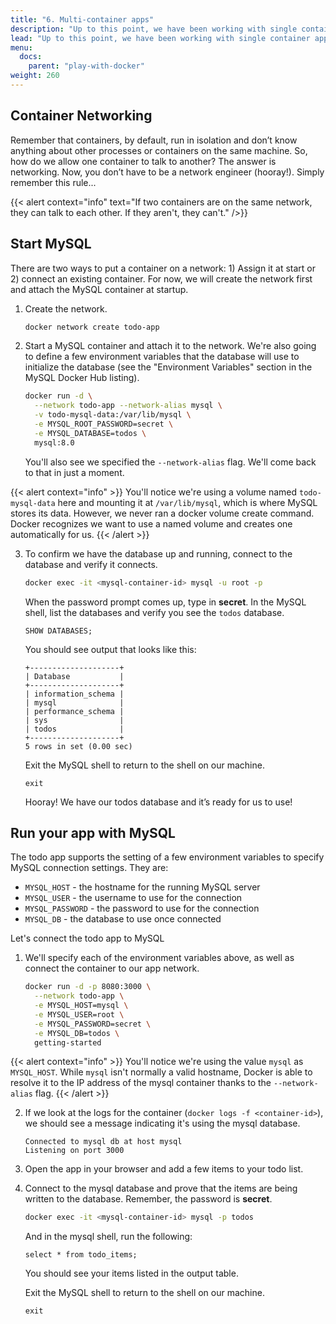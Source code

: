 ```yaml
---
title: "6. Multi-container apps"
description: "Up to this point, we have been working with single container apps. But, we now want to add MySQL to the application stack."
lead: "Up to this point, we have been working with single container apps. But, we now want to add MySQL to the application stack."
menu:
  docs:
    parent: "play-with-docker"
weight: 260
---
```


## Container Networking

Remember that containers, by default, run in isolation and don’t know anything about other processes or containers on the same machine. So, how do we allow one container to talk to another? The answer is networking. Now, you don’t have to be a network engineer (hooray!). Simply remember this rule...

{{< alert context="info" text="If two containers are on the same network, they can talk to each other. If they aren't, they can't." />}}

## Start MySQL

There are two ways to put a container on a network: 1) Assign it at start or 2) connect an existing container. For now, we will create the network first and attach the MySQL container at startup.

1. Create the network.
    
    ```sh
    docker network create todo-app
    ```

2. Start a MySQL container and attach it to the network. We're also going to define a few environment variables that the database will use to initialize the database (see the "Environment Variables" section in the MySQL Docker Hub listing).

    ```sh
    docker run -d \
      --network todo-app --network-alias mysql \
      -v todo-mysql-data:/var/lib/mysql \
      -e MYSQL_ROOT_PASSWORD=secret \
      -e MYSQL_DATABASE=todos \
      mysql:8.0
    ```

    You'll also see we specified the `--network-alias` flag. We'll come back to that in just a moment.

{{< alert context="info" >}}
You'll notice we're using a volume named `todo-mysql-data` here and mounting it at `/var/lib/mysql`, which is where MySQL stores its data. However, we never ran a docker volume create command. Docker recognizes we want to use a named volume and creates one automatically for us.
{{< /alert >}}


3. To confirm we have the database up and running, connect to the database and verify it connects.

    ```sh
    docker exec -it <mysql-container-id> mysql -u root -p
    ```

    When the password prompt comes up, type in __secret__. In the MySQL shell, list the databases and verify you see the `todos` database.

    ```mysql
    SHOW DATABASES;
    ```

    You should see output that looks like this:

    ```plaintext
    +--------------------+
    | Database           |
    +--------------------+
    | information_schema |
    | mysql              |
    | performance_schema |
    | sys                |
    | todos              |
    +--------------------+
    5 rows in set (0.00 sec)
    ```

    Exit the MySQL shell to return to the shell on our machine.

    ```mysql
    exit
    ```

    Hooray! We have our todos database and it’s ready for us to use!

## Run your app with MySQL

The todo app supports the setting of a few environment variables to specify MySQL connection settings. They are:

* `MYSQL_HOST` - the hostname for the running MySQL server
* `MYSQL_USER` - the username to use for the connection
* `MYSQL_PASSWORD` - the password to use for the connection
* `MYSQL_DB` - the database to use once connected

Let's connect the todo app to MySQL

1. We'll specify each of the environment variables above, as well as connect the container to our app network.

    ```sh
    docker run -d -p 8080:3000 \
      --network todo-app \
      -e MYSQL_HOST=mysql \
      -e MYSQL_USER=root \
      -e MYSQL_PASSWORD=secret \
      -e MYSQL_DB=todos \
      getting-started
    ```

{{< alert context="info" >}}
You'll notice we're using the value `mysql` as `MYSQL_HOST`. While `mysql` isn't normally a valid hostname, Docker is able to resolve it to the IP address of the mysql container thanks to the `--network-alias` flag.
{{< /alert >}}

2. If we look at the logs for the container (`docker logs -f <container-id>`), we should see a message indicating it's using the mysql database.

    ```plaintext
    Connected to mysql db at host mysql
    Listening on port 3000
    ```

3. Open the app in your browser and add a few items to your todo list.

4. Connect to the mysql database and prove that the items are being written to the database. Remember, the password is __secret__.

    ```sh
    docker exec -it <mysql-container-id> mysql -p todos
    ```

    And in the mysql shell, run the following:

    ```mysql
    select * from todo_items;
    ```

    You should see your items listed in the output table.

    Exit the MySQL shell to return to the shell on our machine.

    ```mysql
    exit
    ```